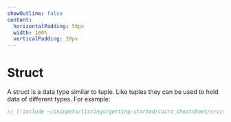 ```yaml
---
showOutline: false
content:
  horizontalPadding: 50px
  width: 100%
  verticalPadding: 30px
---
```


# Struct

A struct is a data type similar to tuple. Like tuples they can be used to hold data of different types.
For example:

```rust
// [!include ~/snippets/listings/getting-started/cairo_cheatsheet/src/struct_example.cairo]
```
